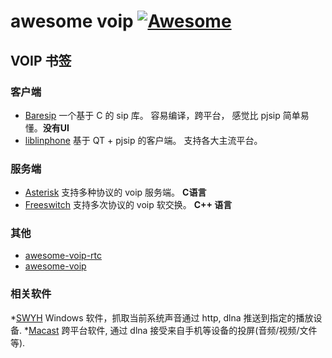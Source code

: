 # awesome voip [![Awesome](https://cdn.rawgit.com/sindresorhus/awesome/d7305f38d29fed78fa85652e3a63e154dd8e8829/media/badge.svg)](https://github.com/sindresorhus/awesome)

## VOIP 书签

### 客户端

* [Baresip](https://github.com/baresip/baresip) 一个基于 C 的 sip 库。 容易编译，跨平台， 感觉比 pjsip 简单易懂。**没有UI**
* [liblinphone](https://github.com/BelledonneCommunications/liblinphone) 基于 QT + pjsip 的客户端。 支持各大主流平台。

### 服务端

* [Asterisk](https://www.asterisk.org/) 支持多种协议的 voip 服务端。 **C语言**
* [Freeswitch](https://freeswitch.com/) 支持多次协议的 voip 软交换。 **C++ 语言**

### 其他

* [awesome-voip-rtc](https://github.com/QXIP/awesome-voip-rtc)
* [awesome-voip](https://github.com/onmyway133/awesome-voip)

### 相关软件

*[SWYH](https://github.com/StreamWhatYouHear/SWYH) Windows 软件，抓取当前系统声音通过 http, dlna 推送到指定的播放设备.
*[Macast](https://github.com/xfangfang/Macast) 跨平台软件, 通过 dlna 接受来自手机等设备的投屏(音频/视频/文件等).
